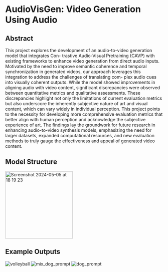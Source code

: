 # AudioVisGen: Video Generation Using Audio

## Abstract
This project explores the development of an audio-to-video generation model that integrates Con-
trastive Audio-Visual Pretraining (CAVP) with existing frameworks to enhance video generation from
direct audio inputs. Motivated by the need to improve semantic coherence and temporal synchronization
in generated videos, our approach leverages this integration to address the challenges of translating com-
plex audio cues into visually coherent outputs. While the model showed improvements in aligning audio
with video content, significant discrepancies were observed between quantitative metrics and qualitative
assessments. These discrepancies highlight not only the limitations of current evaluation metrics but also
underscore the inherently subjective nature of art and visual content, which can vary widely in individual
perception. This project points to the necessity for developing more comprehensive evaluation metrics
that better align with human perception and acknowledge the subjective experience of art. The findings
lay the groundwork for future research in enhancing audio-to-video synthesis models, emphasizing the
need for larger datasets, expanded computational resources, and new evaluation methods to truly gauge
the effectiveness and appeal of generated video content.

## Model Structure
<img width="215" alt="Screenshot 2024-05-05 at 18 19 23" src="https://github.com/nidhibali7/rocket/assets/94761618/b5c8c65c-cb34-43a4-a445-25f44ab7f641">

## Example Outputs
![volleyball](https://github.com/nidhibali7/rocket/assets/94761618/78bdf34d-2687-43bb-a5f5-5b584f8af5f5)
![mix_dog_prompt](https://github.com/nidhibali7/rocket/assets/94761618/11b252d8-caf5-4895-b0b0-49b86d52f4bf)
![dog_prompt](https://github.com/nidhibali7/rocket/assets/94761618/31deace9-5179-432a-aab3-e14a7f51189e)
